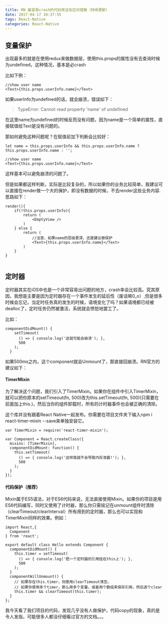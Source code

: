 ```yaml
---
title: RN 最容易crash的代码用法及应对措施（持续更新）
date: 2017-04-17 10:37:55
tags: React-Native
categories: React-Native
---
```


## 变量保护

出现最多的就是在使用redux来做数据层，使用this.props的属性没有去查询时候为undefined，这种情况，基本是必crash

比如下例：

```
//show user name
<Text>{this.props.userInfo.name}</Text>
```

如果userInfo为undefined的话，就会崩溃，错误如下：
> TypeError: Cannot read property 'name' of undefined

在这里name为undefined的时候反而没有问题，因为name是一个简单的属性，直接赋值给Text是没有问题的。

那如何避免这种问题呢？在赋值前加下判断会比较好：

```
let name = this.props.userInfo && this.props.userInfo.name ? this.props.userInfo.name : '';

//show user name
<Text>{this.props.userInfo.name}</Text>

```

这样基本可以避免崩溃的问题了。

但是如果都这样判断，实际是比较复杂的，所以如果你的业务比较简单，我建议可以直接在render做一个大的保护，即没有数据的时候，不去render这些业务内容.
思路如下：

```
render(){
	if(!this.props.userInfo){
		return (
			<EmptyView />
		)
	} else {
		return (
			//注意，如果name的层级更深，还是建议做保护
			<Text>{this.props.userInfo.name}</Text>
		)
	}
}


```


## 定时器
定时器其实在iOS中也是一个非常容易出问题的地方，crash率会比较高。究其原因，我想是主要是因为定时器存在一个事件发生的延后性（废话嘛0_o）,但是很多时候会忘记，当定时任务真的发生的时候，语境变化了吗？如果语境都已经被dealloc了，定时任务仍然被激活，系统就会愤怒地罢工了。

比如：

```
componentDidMount() {
    setTimeout(
      () => { console.log('这就可能会崩溃'); },
      500
    );
  }
```

如果500ms之内，这个component就会Unmount了，那直接回崩溃。RN官方的建议如下：

#### TimerMixin
为了解决这个问题，我们引入了TimerMixin。如果你在组件中引入TimerMixin，就可以把你原本的setTimeout(fn, 500)改为this.setTimeout(fn, 500)(只需要在前面加上this.)，然后当你的组件卸载时，所有的计时器事件也会被正确的清除。

这个库并没有跟着React Native一起发布。你需要在项目文件夹下输入npm i react-timer-mixin --save来单独安装它。

```
var TimerMixin = require('react-timer-mixin');

var Component = React.createClass({
  mixins: [TimerMixin],
  componentDidMount: function() {
    this.setTimeout(
      () => { console.log('这样我就不会导致内存泄露!'); },
      500
    );
  }
});
```

#### 代码保护（推荐）
Mixin属于ES5语法，对于ES6代码来说，无法直接使用Mixin。如果你的项目是用ES6代码编写，同时又使用了计时器，那么你只需铭记在unmount组件时清除（clearTimeout/clearInterval）所有用到的定时器，那么也可以实现和TimerMixin同样的效果。例如：

```
import React,{
  Component
} from 'react';

export default class Hello extends Component {
  componentDidMount() {
    this.timer = setTimeout(
      () => { console.log('把一个定时器的引用挂在this上'); },
      500
    );
  }
  componentWillUnmount() {
    // 如果存在this.timer，则使用clearTimeout清空。
    // 如果你使用多个timer，那么用多个变量，或者用个数组来保存引用，然后逐个clear
    this.timer && clearTimeout(this.timer);
  }
};
```

我今天看了我们项目的代码，发现几乎没有人做保护，代码copy的现象，真的是令人发指，可能很多人都没仔细看过官方的文档。。。





